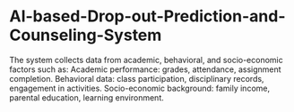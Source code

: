 # AI-based-Drop-out-Prediction-and-Counseling-System
The system collects data from academic, behavioral, and socio-economic factors such as:  Academic performance: grades, attendance, assignment completion.  Behavioral data: class participation, disciplinary records, engagement in activities.  Socio-economic background: family income, parental education, learning environment.  
